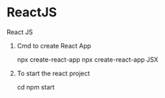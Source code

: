 # ReactJS
React JS 

1) Cmd to create React App
	
 	npx create-react-app <project-name>
 	npx create-react-app JSX

2) To start the react project

	cd <project-name-folder-path>
	npm start
